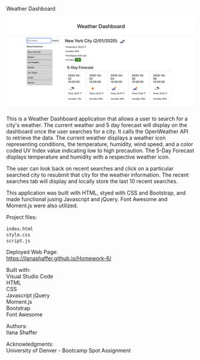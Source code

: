 Weather Dashboard

![Weather Dashboard Screenshot](Weather-Dashboard_Screenshot.png)  

This is a Weather Dashboard application that allows a user to search for a city's weather. The current weather and 5 day forecast will display on the dashboard once the user searches for a city. It calls the OpenWeather API to retrieve the data. The current weather displays a weather icon representing conditions, the  temperature, humidity, wind speed, and a color coded UV Index value indicating low to high precaution. The 5-Day Forecast displays temperature and humidity with a respective weather icon.

The user can look back on recent searches and click on a particular searched city to resubmit that city for the weather information. The recent searches tab will display and locally store the last 10 recent searches.  

This application was built with HTML, styed with CSS and Bootstrap, and made functional jusing Javascript and jQuery. Font Awesome and Moment.js were also utilized.  

Project files:  

    index.html  
    style.css  
    script.js  


Deployed Web Page:  
https://ilanashaffer.github.io/Homework-6/  

Built with:  
Visual Studio Code  
HTML  
CSS  
Javascript
jQuery    
Moment.js  
Bootstrap  
Font Awesome  

Authors:  
Ilana Shaffer  

Acknowledgments:  
University of Denver - Bootcamp Spot Assignment